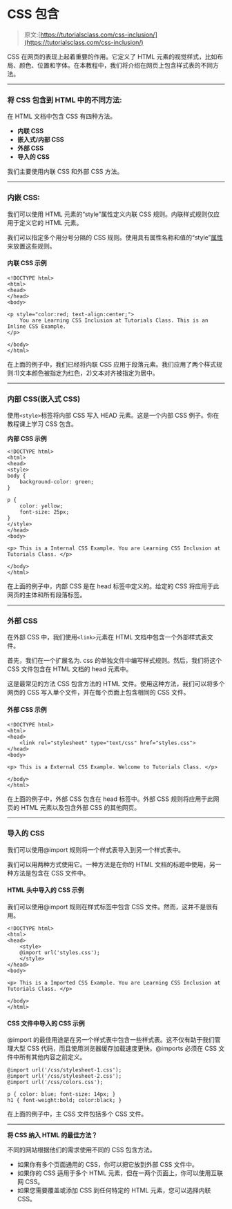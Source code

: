 # CSS 包含

> 原文:[https://tutorialsclass.com/css-inclusion/](https://tutorialsclass.com/css-inclusion/)

CSS 在网页的表现上起着重要的作用。它定义了 HTML 元素的视觉样式，比如布局、颜色、位置和字体。在本教程中，我们将介绍在网页上包含样式表的不同方法。

* * *

### 将 CSS 包含到 HTML 中的不同方法:

在 HTML 文档中包含 CSS 有四种方法。

*   **内联 CSS**
*   **嵌入式/内部 CSS**
*   **外部 CSS**
*   **导入的 CSS**

我们主要使用内联 CSS 和外部 CSS 方法。

* * *

### 内嵌 CSS:

我们可以使用 HTML 元素的“style”属性定义内联 CSS 规则。内联样式规则仅应用于定义它的 HTML 元素。

我们可以指定多个用分号分隔的 CSS 规则。使用具有属性名称和值的“style”[属性](https://tutorialsclass.com/html-attributes/)来放置这些规则。

#### 内联 CSS 示例

```
<!DOCTYPE html>
<html>
<head>
</head>
<body>

<p style="color:red; text-align:center;">
    You are Learning CSS Inclusion at Tutorials Class. This is an Inline CSS Example. 
</p>

</body>
</html>
```

在上面的例子中，我们已经将内联 CSS 应用于段落元素。我们应用了两个样式规则:1)文本颜色被指定为红色，2)文本对齐被指定为居中。

* * *

### 内部 CSS(嵌入式 CSS)

使用`<style>`标签将内部 CSS 写入 HEAD 元素。这是一个内部 CSS 例子。你在教程课上学习 CSS 包含。

**内部 CSS 示例**

```
<!DOCTYPE html>
<html>
<head>
<style>
body {
    background-color: green;
}

p {
    color: yellow;
    font-size: 25px;
}
</style>
</head>
<body>

<p> This is a Internal CSS Example. You are Learning CSS Inclusion at Tutorials Class. </p>

</body>
</html>
```

在上面的例子中，内部 CSS 是在 head 标签中定义的。给定的 CSS 将应用于此网页的主体和所有段落标签。

* * *

### 外部 CSS

在外部 CSS 中，我们使用`<link>`元素在 HTML 文档中包含一个外部样式表文件。

首先，我们在一个扩展名为. css 的单独文件中编写样式规则。然后，我们将这个 CSS 文件包含在 HTML 文档的 head 元素中。

这是最常见的方法 CSS 包含方法的 HTML 文件。使用这种方法，我们可以将多个网页的 CSS 写入单个文件，并在每个页面上包含相同的 CSS 文件。

#### 外部 CSS 示例

```
<!DOCTYPE html>
<html>
<head>
    <link rel="stylesheet" type="text/css" href="styles.css">
</head>
<body>

<p> This is a External CSS Example. Welcome to Tutorials Class. </p>

</body>
</html>
```

在上面的例子中，外部 CSS 包含在 head 标签中。外部 CSS 规则将应用于此网页的 HTML 元素以及包含外部 CSS 的其他网页。

* * *

### 导入的 CSS

我们可以使用@import 规则将一个样式表导入到另一个样式表中。

我们可以用两种方式使用它。一种方法是在你的 HTML 文档的标题中使用，另一种方法是包含在 CSS 文件中。

#### HTML 头中导入的 CSS 示例

我们可以使用@import 规则在样式标签中包含 CSS 文件。然而，这并不是很有用。

```
<!DOCTYPE html>
<html>
<head>
    <style>
	@import url('styles.css');
    </style>
</head>
<body>

<p> This is a Imported CSS Example. You are Learning CSS Inclusion at Tutorials Class. </p>

</body>
</html>
```

#### CSS 文件中导入的 CSS 示例

@import 的最佳用途是在另一个样式表中包含一些样式表。这不仅有助于我们管理大型 CSS 代码，而且使用浏览器缓存加载速度更快。@imports 必须在 CSS 文件中所有其他内容之前定义。

```
@import url('/css/stylesheet-1.css');
@import url('/css/stylesheet-2.css');
@import url('/css/colors.css');

p { color: blue; font-size: 14px; }
h1 { font-weight:bold; color:black; }
```

在上面的例子中，主 CSS 文件包括多个 CSS 文件。

* * *

**将 CSS 纳入 HTML 的最佳方法？**

不同的网站根据他们的需求使用不同的 CSS 包含方法。

*   如果你有多个页面通用的 CSS，你可以把它放到外部 CSS 文件中。
*   如果你的 CSS 适用于多个 HTML 元素，但在一两个页面上，你可以使用互联网 CSS。
*   如果您需要覆盖或添加 CSS 到任何特定的 HTML 元素，您可以选择内联 CSS。